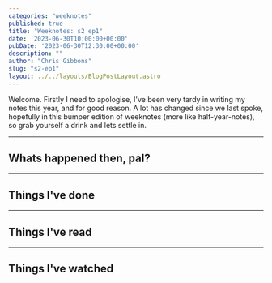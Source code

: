 ```yaml
---
categories: "weeknotes"
published: true
title: "Weeknotes: s2 ep1"
date: '2023-06-30T10:00:00+00:00'
pubDate: '2023-06-30T12:30:00+00:00'
description: ""
author: "Chris Gibbons"
slug: "s2-ep1"
layout: ../../layouts/BlogPostLayout.astro
---
```


Welcome. Firstly I need to apologise, I've been very tardy in writing my notes this year, and for good reason. A lot has changed since we last spoke, hopefully in this bumper edition of weeknotes (more like half-year-notes), so grab yourself a drink and lets settle in.

----

## Whats happened then, pal?

----

## Things I've done

----

## Things I've read

----

## Things I've watched

